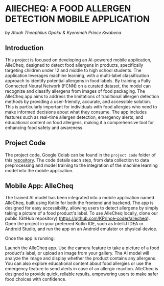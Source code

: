 # AllECHEQ: A FOOD ALLERGEN DETECTION MOBILE APPLICATION
*by Atuah Theophilus Opoku & Kyeremeh Prince Kwabena*


## Introduction
This project is focused on developing an AI-powered mobile application, AlleCheq, designed to detect food allergens in products, specifically targeting children under 12 and middle to high school students. The application leverages machine learning, with a multi-label classification approach to identify potential allergens in food labels. By training a Fully Connected Neural Network (FCNN) on a curated dataset, the model can recognize and classify allergens from images of food packaging.
The AlleCheq app aims to address the limitations of traditional allergen detection methods by providing a user-friendly, accurate, and accessible solution. This is particularly important for individuals with food allergies who need to make informed decisions about what they consume. The app includes features such as real-time allergen detection, emergency alerts, and educational content on food allergens, making it a comprehensive tool for enhancing food safety and awareness.
## Project Code
The project code, Google Colab can be found in the `project code` folder of this [repository](https://github.com/KPrince-coder/allecheq). The code details each step, from data collection to data preprocessing and model training to the integration of the machine learning model into the mobile application.

## Mobile App: AlleCheq

The trained AI model has been integrated into a mobile application named AlleCheq, built using Kotlin for both the frontend and backend. The app is designed for easy accessibility, allowing users to detect allergens by simply taking a picture of a food product's label. To use AlleCheq locally, clone our public (GitHub repository) (https://github.com/KPrince-coder/allecheq). Open the project in your preferred Kotlin IDE, such as IntelliJ IDEA or Android Studio, and run the app on an Android emulator or physical device.

Once the app is running:

Launch the AlleCheq app.
Use the camera feature to take a picture of a food product's label, or upload an image from your gallery.
The AI model will analyze the image and display whether the product contains any allergens.
You can also explore educational content about food allergies or use the emergency feature to send alerts in case of an allergic reaction.
AlleCheq is designed to provide quick, reliable results, empowering users to make safer food choices with confidence.

